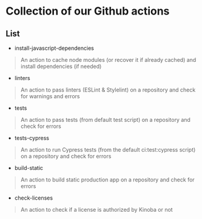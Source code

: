 # Collection of our Github actions

## List

- install-javascript-dependencies

> An action to cache node modules (or recover it if already cached) and install dependencies (if needed)

- linters

> An action to pass linters (ESLint & Stylelint) on a repository and check for warnings and errors

- tests

>  An action to pass tests (from default test script) on a repository and check for errors

- tests-cypress

>  An action to run Cypress tests (from the default ci:test:cypress script) on a repository and check for errors

- build-static

>  An action to build static production app on a repository and check for errors

- check-licenses

>  An action to check if a license is authorized by Kinoba or not
